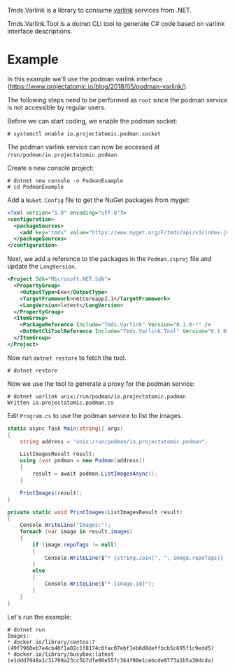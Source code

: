 Tmds.Varlink is a library to consume [varlink](https://varlink.org) services from .NET.

Tmds.Varlink.Tool is a dotnet CLI tool to generate C# code based on varlink interface descriptions.

# Example

In this example we'll use the podman varlink interface (https://www.projectatomic.io/blog/2018/05/podman-varlink/).

The following steps need to be performed as `root` since the podman service is not accessible by regular users.

Before we can start coding, we enable the podman socket:

```
# systemctl enable io.projectatomic.podman.socket
```

The podman varlink service can now be accessed at `/run/podman/io.projectatomic.podman`.

Create a new console project:

```
# dotnet new console -o PodmanExample
# cd PodmanExample
```

Add a `NuGet.Config` file to get the NuGet packages from myget:

```xml
<?xml version="1.0" encoding="utf-8"?>
<configuration>
  <packageSources>
    <add key="tmds" value="https://www.myget.org/F/tmds/api/v3/index.json" />
  </packageSources>
</configuration>
```

Next, we add a reference to the packages in the `Podman.csproj` file and update the `LangVersion`.

```xml
<Project Sdk="Microsoft.NET.Sdk">
  <PropertyGroup>
    <OutputType>Exe</OutputType>
    <TargetFramework>netcoreapp2.1</TargetFramework>
    <LangVersion>latest</LangVersion>
  </PropertyGroup>
  <ItemGroup>
    <PackageReference Include="Tmds.Varlink" Version="0.1.0-*" />
    <DotNetCliToolReference Include="Tmds.Varlink.Tool" Version="0.1.0-*" />
  </ItemGroup>
</Project>
```

Now run `dotnet restore` to fetch the tool.

```
# dotnet restore
```

Now we use the tool to generate a proxy for the podman service:

```
# dotnet varlink unix:/run/podman/io.projectatomic.podman
Written io.projectatomic.podman.cs
```

Edit `Program.cs` to use the podman service to list the images.

```cs
static async Task Main(string[] args)
{
    string address = "unix:/run/podman/io.projectatomic.podman";

    ListImagesResult result;
    using (var podman = new Podman(address))
    {
        result = await podman.ListImagesAsync();
    }

    PrintImages(result);
}

private static void PrintImages(ListImagesResult result)
{
    Console.WriteLine("Images:");
    foreach (var image in result.images)
    {
        if (image.repoTags != null)
        {
            Console.WriteLine($"* {string.Join(", ", image.repoTags)} ({image.id})");
        }
        else
        {
            Console.WriteLine($"* {image.id}");
        }
    }
}
```

Let's run the example:
```
# dotnet run
Images:
* docker.io/library/centos:7 (49f7960eb7e4cb46f1a02c1f8174c6fac07ebf1eb6d8deffbcb5c695f1c9edd5)
* docker.io/library/busybox:latest (e1ddd7948a1c31709a23cc5b7dfe96e55fc364f90e1cebcde0773a1b5a30dcda)
```
